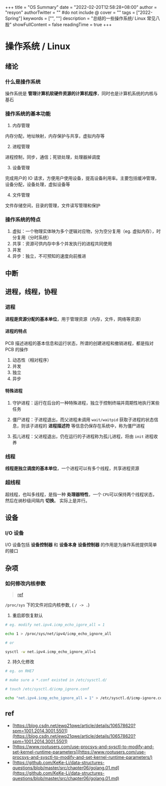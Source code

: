 +++
title = "OS Summary"
date = "2022-02-20T12:58:28+08:00"
author = "resyon"
authorTwitter = "" #do not include @
cover = ""
tags = ["2022-Spring"]
keywords = ["", ""]
description = "总结的一些操作系统/ Linux 常见八股"
showFullContent = false
readingTime = true
+++

# 操作系统 / Linux

## 绪论

### 什么是操作系统

操作系统是 **管理计算机软硬件资源的计算机程序**，同时也是计算机系统的内核与基石

### 操作系统的基本功能

1. 内存管理

内存分配，地址映射，内存保护与共享，虚拟内存等

2. 进程管理

进程控制，同步，通信；死锁处理，处理器掉调度

3. 设备管理

完成用户的 IO 请求，方便用户使用设备，提高设备利用率。主要包括缓冲管理，设备分配，设备处理，虚拟设备等

4. 文件管理

文件存储空间，目录的管理，文件读写管理和保护

### 操作系统的特点

1. 虚拟：一个物理实体映为多个逻辑对应物，分为空分复用（eg. 虚拟内存），时分复用（分时系统）
2. 共享：资源可供内存中多个并发执行的进程共同使用
3. 并发
4. 异步：独立，不可预知的速度向前推进

## 中断

## 进程，线程，协程

### 进程

**进程是资源分配的基本单位**，用于管理资源（内存，文件，网络等资源）

#### 进程的特点

PCB 描述进程的基本信息和运行状态，所谓的创建进程和撤销进程，都是指对 PCB 的操作

1. 动态性（相对程序）
2. 并发
3. 独立
4. 异步

#### 特殊进程

1. 守护进程：运行在后台的一种特殊进程，独立于控制终端并周期性地执行某些任务

2. 僵尸进程：子进程退出，而父进程未调用 `wait/waitpid` 获取子进程的状态信息，则该子进程的 **进程描述符** 等信息仍保存在系统中，称为僵尸进程

3. 孤儿进程：父进程退出，仍在运行的子进程称为孤儿进程，将由 `init` 进程收养

### 线程

**线程是独立调度的基本单位**，一个进程可以有多个线程，共享进程资源

### 超线程

超线程，也叫多线程，是指一种 **处理器特性**，一个 `CPU`可以保持两个线程状态，然后在纳秒级间隔内 **切换**。
实际上是并行。


## 设备

### I/O 设备

I/O 设备包括 **设备控制器** 和 **设备本身**
**设备控制器** 的作用是为操作系统提供简单的接口




## 杂项

### 如何修改内核参数

> [ref](https://www.rootusers.com/use-procsys-and-sysctl-to-modify-and-set-kernel-runtime-parameters/)

`/proc/sys` 下的文件对应内核参数, ( `/ -> .`)

1. 重启即恢复默认

```bash
# eg. modify net.ipv4.icmp_echo_igore_all = 1

echo 1 > /proc/sys/net/ipv4/icmp_echo_ignore_all

# or

sysctl -w net.ipv4.icmp_echo_ignore_all=1
```

2. 持久化修改

```bash
# eg. on RHE7

# make sure a *.conf existed in /etc/sysctl.d/

# touch /etc/sysctl.d/icmp_ignore.conf

echo "net.ipv4.icmp_echo_ignore_all = 1" > /etc/sysctl.d/icmp-ignore.conf
```

## ref

- [https://blog.csdn.net/ewq21qwe/article/details/106578620?spm=1001.2014.3001.5501](https://blog.csdn.net/ewq21qwe/article/details/106578620?spm=1001.2014.3001.5501)
- [https://www.rootusers.com/use-procsys-and-sysctl-to-modify-and-set-kernel-runtime-parameters](https://www.rootusers.com/use-procsys-and-sysctl-to-modify-and-set-kernel-runtime-parameters/)
- [https://github.com/KeKe-Li/data-structures-questions/blob/master/src/chapter06/golang.01.md](https://github.com/KeKe-Li/data-structures-questions/blob/master/src/chapter06/golang.01.md)